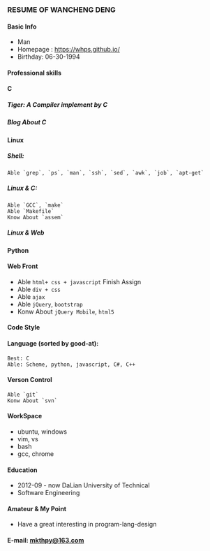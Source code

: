 ### RESUME OF WANCHENG DENG

#### Basic Info
* Man
* Homepage : https://whps.github.io/
* Birthday: 06-30-1994

#### Professional skills

#### C
##### Tiger: A Compiler implement by C
##### Blog About C

#### Linux
##### Shell:
    Able `grep`, `ps`, `man`, `ssh`, `sed`, `awk`, `job`, `apt-get`

##### Linux & C:
    Able `GCC`, `make`
    Able `Makefile`
    Know About `assem`

##### Linux & Web

#### Python

#### Web Front
* Able `html+ css + javascript` Finish Assign
* Able `div + css` 
* Able `ajax`
* Able `jQuery`, `bootstrap`
* Konw About `jQuery Mobile`, `html5`

#### Code Style

#### Language (sorted by good-at):
    Best: C
    Able: Scheme, python, javascript, C#, C++

#### Verson Control
    Able `git`
    Konw About `svn`

#### WorkSpace
* ubuntu, windows
* vim, vs
* bash
* gcc, chrome

#### Education
* 2012-09 - now DaLian University of Technical
* Software Engineering

#### Amateur & My Point
* Have a great interesting in program-lang-design

#### E-mail: mkthpy@163.com
